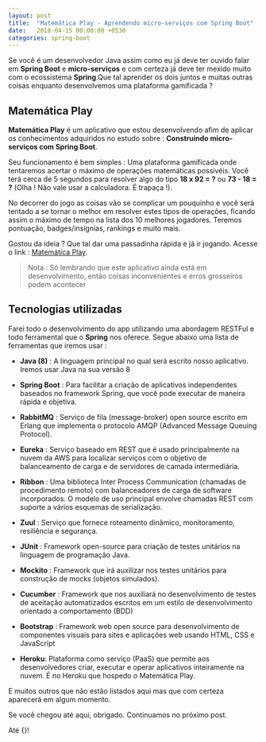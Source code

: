 ```yaml
---
layout: post
title:  "Matemática Play - Aprendendo micro-serviços com Spring Boot"
date:   2018-04-15 00:00:00 +0530
categories: spring-boot
---
```



Se você é um desenvolvedor Java assim como eu já deve ter ouvido falar em **Spring Boot** e  **micro-serviços** e com certeza já deve ter mexido muito com o ecossistema **Spring**.Que tal aprender os dois juntos e muitas outras coisas enquanto desenvolvemos uma plataforma gamificada ?



## Matemática Play

**Matemática Play** é um aplicativo que estou desenvolvendo afim de aplicar os conhecimentos adquiridos no estudo sobre : **Construindo micro-serviços com Spring Boot**.

Seu funcionamento é bem simples : Uma plataforma gamificada onde tentaremos acertar o máximo de operações matemáticas possivéis. Você terá cerca de 5 segundos para resolver algo do tipo **18 x 92 = ?** ou **73 - 18 = ?** (Olha ! Não vale usar a calculadora. É trapaça !).

No decorrer do jogo as coisas vão se complicar um pouquinho e você será tentado a se tornar o melhor em resolver estes tipos de operações, ficando assim o máximo de tempo na lista dos 10 melhores jogadores. Teremos pontuação, badges/insígnias, rankings e muito mais.

Gostou da ideia ? Que tal dar uma passadinha rápida e já ir jogando. Acesse o link : [Matemática Play](https://matematica-play.herokuapp.com/).
> Nota : Só lembrando que este aplicativo ainda está em desenvolvimento, então coisas inconvenientes e erros grosseiros podem acontecer



## Tecnologias utilizadas

Farei todo o desenvolvimento do app utilizando uma abordagem RESTFul e todo ferramental que o **Spring** nos oferece. Segue abaixo uma lista de ferramentas que iremos usar :

 - **Java (8)** : A linguagem principal no qual será escrito nosso aplicativo. Iremos usar Java na sua versão 8
 
 - **Spring Boot** : Para facilitar a criação de aplicativos independentes baseados no framework Spring, que você pode executar de maneira rápida e objetiva.
 
 - **RabbitMQ** : Serviço de fila (message-broker) open source escrito em Erlang que implementa o protocolo AMQP (Advanced Message Queuing Protocol).

 - **Eureka** : Serviço baseado em REST que é usado principalmente na nuvem da AWS para localizar serviços com o objetivo de balanceamento de carga e de servidores de camada intermediária.
 
 - **Ribbon** : Uma biblioteca Inter Process Communication (chamadas de procedimento remoto) com balanceadores de carga de software incorporados. O modelo de uso principal envolve chamadas REST com suporte a vários esquemas de serialização.
 
 - **Zuul** : Serviço que fornece roteamento dinâmico, monitoramento, resiliência e segurança.

 - **JUnit** : Framework open-source para criação de testes unitários na linguagem de programação Java.

 - **Mockito** : Framework que irá auxilizar nos testes unitários para construção de mocks (objetos simulados).
 
 - **Cucumber** : Framework que nos auxiliará no desenvolvimento de testes de aceitação automatizados escritos em um estilo de desenvolvimento orientado a comportamento (BDD)
 
 - **Bootstrap** :  Framework web open source para desenvolvimento de componentes visuais  para sites e aplicações web usando HTML, CSS e JavaScript
 
 - **Heroku**: Plataforma como serviço (PaaS) que permite aos desenvolvedores criar, executar e operar aplicativos inteiramente na nuvem. É no Heroku que hospedo o Matemática Play.
 

E muitos outros que não estão listados aqui mas que com certeza aparecerá em algum momento.

Se você chegou até aqui, obrigado. Continuamos no próximo post.

Até {}!
 